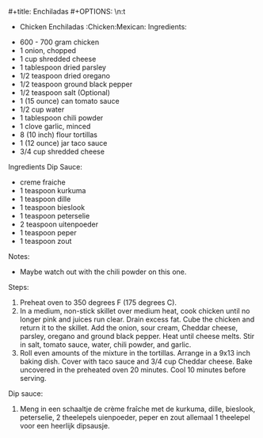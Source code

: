 #+title: Enchiladas
#+OPTIONS: \n:t

* Chicken Enchiladas :Chicken:Mexican:
Ingredients:
- 600 - 700 gram chicken
- 1 onion, chopped
- 1 cup shredded cheese
- 1 tablespoon dried parsley
- 1/2 teaspoon dried oregano
- 1/2 teaspoon ground black pepper
- 1/2 teaspoon salt (Optional)
- 1 (15 ounce) can tomato sauce
- 1/2 cup water
- 1 tablespoon chili powder
- 1 clove garlic, minced
- 8 (10 inch) flour tortillas
- 1 (12 ounce) jar taco sauce
- 3/4 cup shredded cheese

Ingredients Dip Sauce:
- creme fraiche
- 1 teaspoon kurkuma
- 1 teaspoon dille
- 1 teaspoon bieslook
- 1 teaspoon peterselie
- 2 teaspoon uitenpoeder
- 1 teaspoon peper
- 1 teaspoon zout

Notes:
- Maybe watch out with the chili powder on this one.

Steps:
1) Preheat oven to 350 degrees F (175 degrees C).
2) In a medium, non-stick skillet over medium heat, cook chicken until no longer pink and juices run clear. Drain excess fat. Cube the chicken and return it to the skillet. Add the onion, sour cream, Cheddar cheese, parsley, oregano and ground black pepper. Heat until cheese melts. Stir in salt, tomato sauce, water, chili powder, and garlic.
3) Roll even amounts of the mixture in the tortillas. Arrange in a 9x13 inch baking dish. Cover with taco sauce and 3/4 cup Cheddar cheese. Bake uncovered in the preheated oven 20 minutes. Cool 10 minutes before serving.

Dip sauce:
1) Meng in een schaaltje de crème fraîche met de kurkuma, dille, bieslook, peterselie, 2 theelepels uienpoeder, peper en zout allemaal 1 theelepel voor een heerlijk dipsausje.
